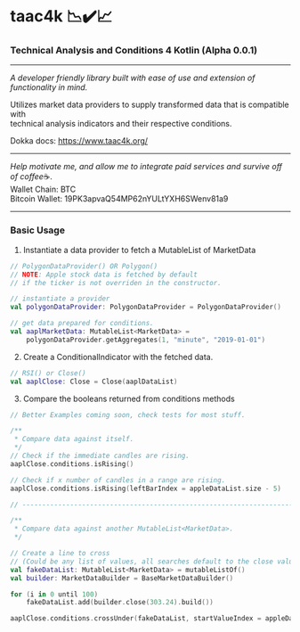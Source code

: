 # taac4k 📉✔️📈

### Technical Analysis and Conditions 4 Kotlin (Alpha 0.0.1)

---

*A developer friendly library built with ease of use and extension of functionality in mind.*<br>

Utilizes market data providers to supply transformed data that is compatible with <br>
technical analysis indicators and their respective conditions.

Dokka docs: https://www.taac4k.org/<br>

---

*Help motivate me, and allow me to integrate paid services and survive off of coffee*☕.<br>
Wallet Chain: BTC <br>
Bitcoin Wallet: 19PK3apvaQ54MP62nYULtYXH6SWenv81a9

---

### Basic Usage


1. Instantiate a data provider to fetch a MutableList of MarketData
```kotlin
// PolygonDataProvider() OR Polygon()
// NOTE: Apple stock data is fetched by default 
// if the ticker is not overriden in the constructor.

// instantiate a provider
val polygonDataProvider: PolygonDataProvider = PolygonDataProvider()

// get data prepared for conditions.
val aaplMarketData: MutableList<MarketData> = 
    polygonDataProvider.getAggregates(1, "minute", "2019-01-01")
```

2. Create a ConditionalIndicator with the fetched data.<br>
```kotlin
// RSI() or Close()
val aaplClose: Close = Close(aaplDataList)
```

3. Compare the booleans returned from conditions methods
```kotlin
// Better Examples coming soon, check tests for most stuff.

/**
 * Compare data against itself.
 */
// Check if the immediate candles are rising.
aaplClose.conditions.isRising()

// Check if x number of candles in a range are rising.
aaplClose.conditions.isRising(leftBarIndex = appleDataList.size - 5)

// ---------------------------------------------------------------------------------------

/** 
 * Compare data against another MutableList<MarketData>.
 */

// Create a line to cross 
// (Could be any list of values, all searches default to the close value of a bar of data)
val fakeDataList: MutableList<MarketData> = mutableListOf()
val builder: MarketDataBuilder = BaseMarketDataBuilder()

for (i in 0 until 100)
    fakeDataList.add(builder.close(303.24).build())

aaplClose.conditions.crossUnder(fakeDataList, startValueIndex = appleDataList.size - 9)
```


